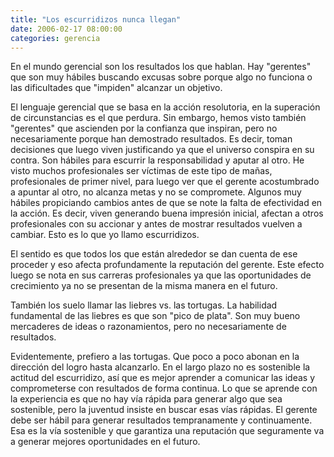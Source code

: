 ```yaml
---
title: "Los escurridizos nunca llegan"
date: 2006-02-17 08:00:00
categories: gerencia
---
```

En el mundo gerencial son los resultados los que hablan. Hay "gerentes" que son muy hábiles buscando excusas sobre porque algo no funciona o las dificultades que "impiden" alcanzar un objetivo.

El lenguaje gerencial que se basa en la acción resolutoria, en la superación de circunstancias es el que perdura. Sin embargo, hemos visto también "gerentes" que ascienden por la confianza que inspiran, pero no necesariamente porque han demostrado resultados. Es decir, toman decisiones que luego viven justificando ya que el universo conspira en su contra. Son hábiles para escurrir la responsabilidad y aputar al otro. He visto muchos profesionales ser víctimas de este tipo de mañas, profesionales de primer nivel, para luego ver que el gerente acostumbrado a apuntar al otro, no alcanza metas y no se compromete. Algunos muy hábiles propiciando cambios antes de que se note la falta de efectividad en la acción. Es decir, viven generando buena impresión inicial, afectan a otros profesionales con su accionar y antes de mostrar resultados vuelven a cambiar. Esto es lo que yo llamo escurridizos.

El sentido es que todos los que están alrededor se dan cuenta de ese proceder y eso afecta profundamente la reputación del gerente. Este efecto luego se nota en sus carreras profesionales ya que las oportunidades de crecimiento ya no se presentan de la misma manera en el futuro.

También los suelo llamar las liebres vs. las tortugas. La habilidad fundamental de las liebres es que son "pico de plata". Son muy bueno mercaderes de ideas o razonamientos, pero no necesariamente de resultados.

Evidentemente, prefiero a las tortugas. Que poco a poco abonan en la dirección del logro hasta alcanzarlo. En el largo plazo no es sostenible la actitud del escurridizo, así que es mejor aprender a comunicar las ideas y comprometerse con resultados de forma continua. Lo que se aprende con la experiencia es que no hay vía rápida para generar algo que sea sostenible, pero la juventud insiste en buscar esas vías rápidas. El gerente debe ser hábil para generar resultados tempranamente y continuamente. Esa es la vía sostenible y que garantiza una reputación que seguramente va a generar mejores oportunidades en el futuro.
